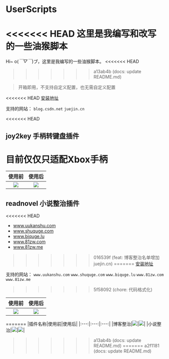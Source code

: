 # UserScripts

<<<<<<< HEAD
这里是我编写和改写的一些油猴脚本
=======
Hi~ o(*￣▽￣*)ブ，这里是我编写的一些油猴脚本。
<<<<<<< HEAD
>>>>>>> a13ab4b (docs: update README.md)

> 开箱即用，不支持自定义配置，也无需自定义配置

<<<<<<< HEAD
[安装地址](https://greasyfork.org/zh-CN/scripts/436382-%E5%8D%9A%E5%AE%A2%E6%95%B4%E6%B2%BB)

支持的网站：
`blog.csdn.net`
`juejin.cn`

<<<<<<< HEAD
## joy2key 手柄转键盘插件

目前仅仅只适配Xbox手柄
=======
|使用前|使用后|
|:---:|:---:|
|![](https://static.gausszhou.top/data/image/github/csdn_1.png)|![](https://static.gausszhou.top/data/image/github/csdn_2.png)|


## readnovel 小说整治插件
<<<<<<< HEAD

- www.uukanshu.com
- www.shuquge.com
- www.biquge.lu
- www.81zw.com
- www.81zw.me
>>>>>>> 016539f (feat: 博客整治名单增加juejin.cn)
=======
[安装地址](https://greasyfork.org/zh-CN/scripts/429917-%E5%B0%8F%E8%AF%B4%E6%95%B4%E6%B2%BB)

支持的网站：
`www.uukanshu.com` 
`www.shuquge.com` 
`www.biquge.lu` 
`www.81zw.com` 
`www.81zw.me`
>>>>>>> 5f58092 (chore:  代码格式化)

|使用前|使用后|
|:---:|:---:|
|![](https://static.gausszhou.top/data/image/github/uukanshu_1.png)|![](https://static.gausszhou.top/data/image/github/uukanshu_2.png)|
=======
|插件名称|使用前|使用后|
|:---:|:---:|:---:|
|博客整治|![](https://static.gausszhou.top/data/image/github/csdn_1.png)|![](https://static.gausszhou.top/data/image/github/csdn_2.png)|
|小说整治|![](https://static.gausszhou.top/data/image/github/uukanshu_1.png)|![](https://static.gausszhou.top/data/image/github/uukanshu_2.png)|
>>>>>>> a13ab4b (docs: update README.md)
=======
>>>>>>> a2f1181 (docs: update README.md)
